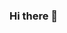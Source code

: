 ### Hi there 👋

<!--
**MrBogdan007/MrBogdan007** is a ✨ _special_ ✨ repository because its `README.md` (this file) appears on your GitHub profile.
[![MrBogdan007 GitHub stats](https://github-readme-stats.vercel.app/api?username=anuraghazra)](https://github.com/anuraghazra/github-readme-stats)
Anurag's GitHub stats](https://github-readme-stats.vercel.app/api?username=anuraghazra&show_icons=true&theme=radical)
Here are some ideas to get you started:

- 🔭 I’m currently working on ...
- 🌱 I’m currently learning ...
- 👯 I’m looking to collaborate on ...
- 🤔 I’m looking for help with ...
- 💬 Ask me about ...
- 📫 How to reach me: ...
- 😄 Pronouns: ...
- ⚡ Fun fact: ...
-->
